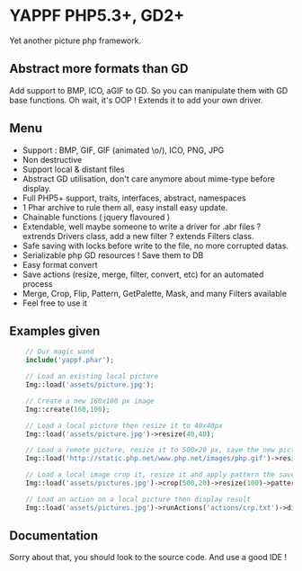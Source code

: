 # YAPPF PHP5.3+, GD2+

Yet another picture php framework.

## Abstract more formats than GD

Add support to BMP, ICO, aGIF to GD. So you can manipulate them with GD base functions. Oh wait, it's OOP ! Extends it to add your own driver.

## Menu

 - Support : BMP, GIF, GIF (animated \o/), ICO, PNG, JPG
 - Non destructive
 - Support local & distant files
 - Abstract GD utilisation, don't care anymore about mime-type before display.
 - Full PHP5+ support, traits, interfaces, abstract, namespaces
 - 1 Phar archive to rule them all, easy install easy update.
 - Chainable functions ( jquery flavoured )
 - Extendable, well maybe someone to write a driver for .abr files ? extrends Drivers class, add a new filter ? extends
   Filters class.
 - Safe saving with locks before write to the file, no more corrupted datas.
 - Serializable php GD resources ! Save them to DB
 - Easy format convert
 - Save actions (resize, merge, filter, convert, etc) for an automated process
 - Merge, Crop, Flip, Pattern, GetPalette, Mask, and many Filters available
 - Feel free to use it

## Examples given
```php
    // Our magic wand
    include('yappf.phar');

    // Load an existing local picture
    Img::load('assets/picture.jpg');

    // Create a new 160x100 px image
    Img::create(160,100);

    // Load a local picture then resize it to 40x40px
    Img::load('assets/picture.jpg')->resize(40,40);

    // Load a remote picture, resize it to 500x20 px, save the new picture as jpg to a new file and display it
    Img::load('http://static.php.net/www.php.net/images/php.gif')->resize(500,20)->saveAs('assets/new.jpg','jpg')->display();

    // Load a local image crop it, resize it and apply pattern the save actions for an automated process
    Img::load('assets/pictures.jpg')->crop(500,20)->resize(100)->pattern('assets/pattern.png')->saveActions('actions/crp.txt');

    // Load an action on a local picture then display result
    Img::load('assets/pictures.jpg')->runActions('actions/crp.txt')->display();
```

## Documentation
Sorry about that, you should look to the source code. And use a good IDE !